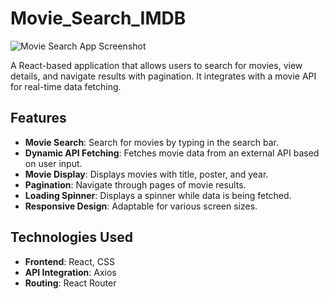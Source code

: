 ﻿# Movie_Search_IMDB

![Movie Search App Screenshot](./assets/Screenshot%20(120).png)

A React-based application that allows users to search for movies, view details, and navigate results with pagination. It integrates with a movie API for real-time data fetching.

## Features
- **Movie Search**: Search for movies by typing in the search bar.
- **Dynamic API Fetching**: Fetches movie data from an external API based on user input.
- **Movie Display**: Displays movies with title, poster, and year.
- **Pagination**: Navigate through pages of movie results.
- **Loading Spinner**: Displays a spinner while data is being fetched.
- **Responsive Design**: Adaptable for various screen sizes.

## Technologies Used
- **Frontend**: React, CSS
- **API Integration**: Axios
- **Routing**: React Router
